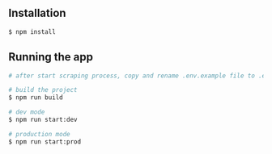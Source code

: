 ## Installation

```bash
$ npm install
```

## Running the app

```bash
# after start scraping process, copy and rename .env.example file to .env, set credentials in .env file, from app.ts file set your instagram login and password

# build the project
$ npm run build

# dev mode
$ npm run start:dev

# production mode
$ npm run start:prod
```
